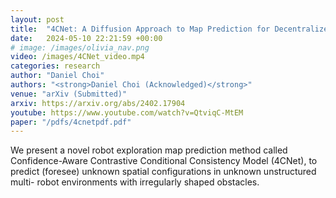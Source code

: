```yaml
---
layout: post
title:  "4CNet: A Diffusion Approach to Map Prediction for Decentralized Multi-Robot Exploration"
date:   2024-05-10 22:21:59 +00:00
# image: /images/olivia_nav.png
video: /images/4CNet_video.mp4
categories: research
author: "Daniel Choi"
authors: "<strong>Daniel Choi (Acknowledged)</strong>"
venue: "arXiv (Submitted)"
arxiv: https://arxiv.org/abs/2402.17904
youtube: https://www.youtube.com/watch?v=QtviqC-MtEM
paper: "/pdfs/4cnetpdf.pdf"
---
```

We present a novel robot exploration map prediction method called Confidence-Aware Contrastive Conditional Consistency Model (4CNet), to predict (foresee) unknown spatial configurations in unknown unstructured multi- robot environments with irregularly shaped obstacles.